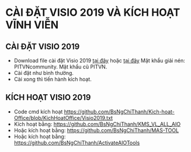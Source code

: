 # CÀI ĐẶT VISIO 2019 VÀ KÍCH HOẠT VĨNH VIỄN #
## CÀI ĐẶT VISIO 2019 ##
  - Download file cài đặt Visio 2019 [tại đây](https://officecdn.microsoft.com/db/492350f6-3a01-4f97-b9c0-c7c6ddf67d60/media/en-us/VisioPro2019Retail.img) hoặc [tại đây](https://drive.google.com/file/d/16SLH8WJ6Pi3IWddQpxnRNQ-3iEjDLNu5/view) Mật khẩu giải nén: PITVNcommunity. Mật khẩu cũ PITVN.
  - Cài đặt như bình thường.
  - Cài xong thì tiến hành kích hoạt.

## KÍCH HOẠT VISIO 2019 ##
  - Code cmd kích hoạt https://github.com/BsNgChiThanh/Kich-hoat-Office/blob/KichHoatOffice/Visio2019.txt
  - Kích hoạt bằng: https://github.com/BsNgChiThanh/KMS_VL_ALL_AIO
  - Hoặc kích hoạt bằng: https://github.com/BsNgChiThanh/MAS-TOOL
  - Hoặc kích hoạt bằng: https://github.com/BsNgChiThanh/ActivateAIOTools
